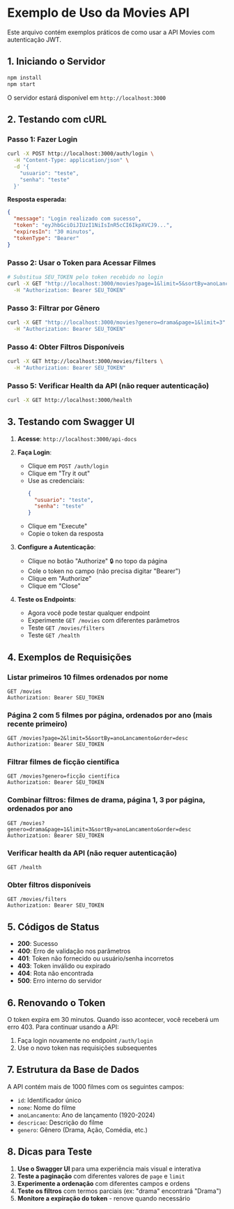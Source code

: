 # Exemplo de Uso da Movies API

Este arquivo contém exemplos práticos de como usar a API Movies com autenticação JWT.

## 1. Iniciando o Servidor

```bash
npm install
npm start
```

O servidor estará disponível em `http://localhost:3000`

## 2. Testando com cURL

### Passo 1: Fazer Login
```bash
curl -X POST http://localhost:3000/auth/login \
  -H "Content-Type: application/json" \
  -d '{
    "usuario": "teste",
    "senha": "teste"
  }'
```

**Resposta esperada:**
```json
{
  "message": "Login realizado com sucesso",
  "token": "eyJhbGciOiJIUzI1NiIsInR5cCI6IkpXVCJ9...",
  "expiresIn": "30 minutos",
  "tokenType": "Bearer"
}
```

### Passo 2: Usar o Token para Acessar Filmes
```bash
# Substitua SEU_TOKEN pelo token recebido no login
curl -X GET "http://localhost:3000/movies?page=1&limit=5&sortBy=anoLancamento&order=desc" \
  -H "Authorization: Bearer SEU_TOKEN"
```

### Passo 3: Filtrar por Gênero
```bash
curl -X GET "http://localhost:3000/movies?genero=drama&page=1&limit=3" \
  -H "Authorization: Bearer SEU_TOKEN"
```

### Passo 4: Obter Filtros Disponíveis
```bash
curl -X GET http://localhost:3000/movies/filters \
  -H "Authorization: Bearer SEU_TOKEN"
```

### Passo 5: Verificar Health da API (não requer autenticação)
```bash
curl -X GET http://localhost:3000/health
```

## 3. Testando com Swagger UI

1. **Acesse**: `http://localhost:3000/api-docs`

2. **Faça Login**:
   - Clique em `POST /auth/login`
   - Clique em "Try it out"
   - Use as credenciais:
     ```json
     {
       "usuario": "teste",
       "senha": "teste"
     }
     ```
   - Clique em "Execute"
   - Copie o token da resposta

3. **Configure a Autenticação**:
   - Clique no botão "Authorize" 🔒 no topo da página
   - Cole o token no campo (não precisa digitar "Bearer")
   - Clique em "Authorize"
   - Clique em "Close"

4. **Teste os Endpoints**:
   - Agora você pode testar qualquer endpoint
   - Experimente `GET /movies` com diferentes parâmetros
   - Teste `GET /movies/filters`
   - Teste `GET /health`

## 4. Exemplos de Requisições

### Listar primeiros 10 filmes ordenados por nome
```
GET /movies
Authorization: Bearer SEU_TOKEN
```

### Página 2 com 5 filmes por página, ordenados por ano (mais recente primeiro)
```
GET /movies?page=2&limit=5&sortBy=anoLancamento&order=desc
Authorization: Bearer SEU_TOKEN
```

### Filtrar filmes de ficção científica
```
GET /movies?genero=ficção científica
Authorization: Bearer SEU_TOKEN
```

### Combinar filtros: filmes de drama, página 1, 3 por página, ordenados por ano
```
GET /movies?genero=drama&page=1&limit=3&sortBy=anoLancamento&order=desc
Authorization: Bearer SEU_TOKEN
```

### Verificar health da API (não requer autenticação)
```
GET /health
```

### Obter filtros disponíveis
```
GET /movies/filters
Authorization: Bearer SEU_TOKEN
```

## 5. Códigos de Status

- **200**: Sucesso
- **400**: Erro de validação nos parâmetros
- **401**: Token não fornecido ou usuário/senha incorretos
- **403**: Token inválido ou expirado
- **404**: Rota não encontrada
- **500**: Erro interno do servidor

## 6. Renovando o Token

O token expira em 30 minutos. Quando isso acontecer, você receberá um erro 403. Para continuar usando a API:

1. Faça login novamente no endpoint `/auth/login`
2. Use o novo token nas requisições subsequentes

## 7. Estrutura da Base de Dados

A API contém mais de 1000 filmes com os seguintes campos:
- `id`: Identificador único
- `nome`: Nome do filme
- `anoLancamento`: Ano de lançamento (1920-2024)
- `descricao`: Descrição do filme
- `genero`: Gênero (Drama, Ação, Comédia, etc.)

## 8. Dicas para Teste

1. **Use o Swagger UI** para uma experiência mais visual e interativa
2. **Teste a paginação** com diferentes valores de `page` e `limit`
3. **Experimente a ordenação** com diferentes campos e ordens
4. **Teste os filtros** com termos parciais (ex: "drama" encontrará "Drama")
5. **Monitore a expiração do token** - renove quando necessário
